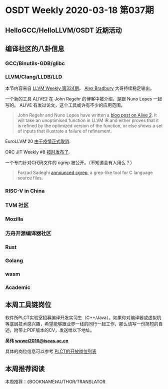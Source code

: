# OSDT Weekly 2020-03-18 第037期

## HelloGCC/HelloLLVM/OSDT 近期活动

## 编译社区的八卦信息

### GCC/Binutils-GDB/glibc

### LLVM/Clang/LLDB/LLD

本节内容来自 [LLVM Weekly 第324期](http://llvmweekly.org/issue/324)，
[Alex Bradbury](https://www.linkedin.com/in/alex-bradbury/) 大哥持续稳定输出。

一个新的工具 ALIVE2 在 John Regehr 的博客中被介绍，是跟 Nuno Lopes 一起写的。
ALIVE 有发过论文，这个工具或许有不少的应用范围。

> John Regehr and Nuno Lopes have written a
[blog post on Alive 2](https://blog.regehr.org/archives/1722).
It will take an unoptimised
function in LLVM IR and either proves that it is refined by the optimized
version of the function, or else shows a set of inputs that illustrate a
failure of refinement.

EuroLLVM'20 [由于疫情正式取消](http://lists.llvm.org/pipermail/llvm-dev/2020-March/139863.html).

ORC JIT Weekly #8 [按时发布了](http://lists.llvm.org/pipermail/llvm-dev/2020-March/139938.html).

一个专门针对C代码文件的 cgrep 被公开。（不知道会有人用么？）
> Farzad Sadeghi [announced cgrep](http://lists.llvm.org/pipermail/cfe-dev/2020-March/064836.html), a
grep-like tool for C language source files.

### RISC-V in China

### TVM 社区

### Mozilla

### 方舟开源编译器社区

### Rust

### Golang

### wasm

### Academic

## 本周工具链岗位

软件所PLCT实验室招募编译开发实习生（C++/Java）。如果你对编译器或虚拟机等底层技术感兴趣，希望能够跟业界一线的同行一起工作，那么请写一份简短的自述，附带上PDF版本的CV，发送给以下地址。

**吴伟 <wuwei2016@iscas.ac.cn>**

具体的岗位信息可以参考 [PLCT的开放岗位列表](https://github.com/isrc-cas/PLCT-Weekly/blob/master/open-positions.md)

## 本周推荐阅读

本周推荐：《BOOKNAME》AUTHOR/TRANSLATOR
